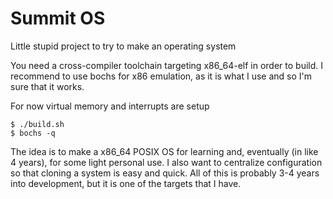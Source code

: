 # Summit OS

Little stupid project to try to make an operating system

You need a cross-compiler toolchain targeting x86_64-elf in order to build.
I recommend to use bochs for x86 emulation, as it is what I use and so I'm sure that it works.

For now virtual memory and interrupts are setup

```shell
$ ./build.sh
$ bochs -q
```

The idea is to make a x86_64 POSIX OS for learning and, eventually (in like 4 years), for some light personal use.
I also want to centralize configuration so that cloning a system is easy and quick. All of this is probably
3-4 years into development, but it is one of the targets that I have.

